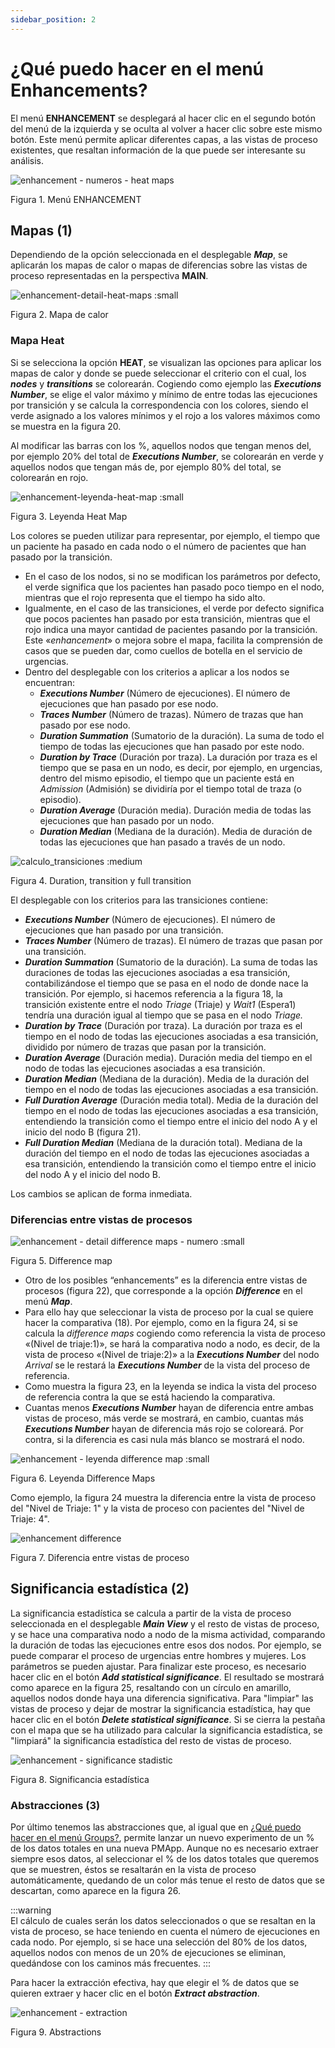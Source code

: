 ```yaml
---
sidebar_position: 2
---
```


# ¿Qué puedo hacer en el menú Enhancements?

El menú **ENHANCEMENT** se desplegará al hacer clic en el segundo botón del menú de la izquierda y se oculta al volver a hacer clic sobre este mismo botón. Este menú permite aplicar diferentes capas, a las vistas de proceso existentes, que resaltan información de la que puede ser interesante su análisis.

![enhancement - numeros - heat maps](/img/enhancement-numeros-heat-maps.png "enhancement – numeros – heat maps")

Figura 1. Menú ENHANCEMENT

## Mapas (1)

Dependiendo de la opción seleccionada en el desplegable **_Map_**, se aplicarán los mapas de calor o mapas de diferencias sobre las vistas de proceso representadas en la perspectiva **MAIN**.

![enhancement-detail-heat-maps :small](/img/enhancement-detail-heat-maps.png "enhancement-detail-heat-maps")

Figura 2. Mapa de calor

### Mapa Heat

Si se selecciona la opción **HEAT**, se visualizan las opciones para aplicar los mapas de calor y donde se puede seleccionar el criterio con el cual, los **_nodes_** y **_transitions_** se colorearán. Cogiendo como ejemplo las **_Executions Number_**, se elige el valor máximo y mínimo de entre todas las ejecuciones por transición y se calcula la correspondencia con los colores, siendo el verde asignado a los valores mínimos y el rojo a los valores máximos como se muestra en la figura 20. 

Al modificar las barras con los %, aquellos nodos que tengan menos del, por ejemplo 20% del total de **_Executions Number_**, se colorearán en verde y aquellos nodos que tengan más de, por ejemplo 80% del total, se colorearán en rojo.

![enhancement-leyenda-heat-map  :small](/img/enhancement-leyenda-heat-map.png "enhancement-leyenda-heat-map")

Figura 3. Leyenda Heat Map

Los colores se pueden utilizar para representar, por ejemplo, el tiempo que un paciente ha pasado en cada nodo o el número de pacientes que han pasado por la transición. 
*   En el caso de los nodos, si no se modifican los parámetros por defecto, el verde significa que los pacientes han pasado poco tiempo en el nodo, mientras que el rojo representa que el tiempo ha sido alto. 
*   Igualmente, en el caso de las transiciones, el verde por defecto significa que pocos pacientes han pasado por esta transición, mientras que el rojo indica una mayor cantidad de pacientes pasando por la transición.  
    Este «_enhancement_» o mejora sobre el mapa, facilita la comprensión de casos que se pueden dar, como cuellos de botella en el servicio de urgencias. 
*   Dentro del desplegable con los criterios a aplicar a los nodos se encuentran:
    *   _**Executions Number**_ (Número de ejecuciones). El número de ejecuciones que han pasado por ese nodo.
    *   _**Traces Number**_ (Número de trazas). Número de trazas que han pasado por ese nodo. 
    *   _**Duration Summation**_ (Sumatorio de la duración). La suma de todo el tiempo de todas las ejecuciones que han pasado por este nodo.
    *   _**Duration by Trace**_ (Duración por traza). La duración por traza es el tiempo que se pasa en un nodo, es decir, por ejemplo, en urgencias, dentro del mismo episodio, el tiempo que un paciente está en _Admission_ (Admisión) se dividiría por el tiempo total de traza (o episodio).
    *   _**Duration Average**_ (Duración media). Duración media de todas las ejecuciones que han pasado por un nodo.
    *   _**Duration Median**_ (Mediana de la duración). Media de duración de todas las ejecuciones que han pasado a través de un nodo.

![calculo_transiciones :medium](/img/calculo_transiciones.png "calculo_transiciones")

Figura 4. Duration, transition y full transition

El desplegable con los criterios para las transiciones contiene:
*   _**Executions Number**_ (Número de ejecuciones). El número de ejecuciones que han pasado por una transición.
*   _**Traces Number**_ (Número de trazas). El número de trazas que pasan por una transición. 
*   _**Duration Summation**_ (Sumatorio de la duración). La suma de todas las duraciones de todas las ejecuciones asociadas a esa transición, contabilizándose el tiempo que se pasa en el nodo de donde nace la transición. Por ejemplo, si hacemos referencia a la figura 18, la transición existente entre el nodo _Triage_ (Triaje) y _Wait1_ (Espera1) tendría una duración igual al tiempo que se pasa en el nodo _Triage._
*   **_Duration by Trace_** (Duración por traza). La duración por traza es el tiempo en el nodo de todas las ejecuciones asociadas a esa transición, dividido por número de trazas que pasan por la transición.
*   _**Duration Average**_ (Duración media). Duración media del tiempo en el nodo de todas las ejecuciones asociadas a esa transición.
*   _**Duration Median**_ (Mediana de la duración). Media de la duración del tiempo en el nodo de todas las ejecuciones asociadas a esa transición.
*   _**Full Duration Average**_ (Duración media total). Media de la duración del tiempo en el nodo de todas las ejecuciones asociadas a esa transición, entendiendo la transición como el tiempo entre el inicio del nodo A y el inicio del nodo B (figura 21).
*   _**Full Duration Median**_ (Mediana de la duración total). Mediana de la duración del tiempo en el nodo de todas las ejecuciones asociadas a esa transición, entendiendo la transición como el tiempo entre el inicio del nodo A y el inicio del nodo B.

Los cambios se aplican de forma inmediata.

### Diferencias entre vistas de procesos

![enhancement - detail difference maps - numero :small](/img/enhancement-detail-difference-maps-numero.png "enhancement – detail difference maps – numero")

Figura 5. Difference map

*   Otro de los posibles “enhancements” es la diferencia entre vistas de procesos (figura 22), que corresponde a la opción **_Difference_** en el menú **_Map_**.
*   Para ello hay que seleccionar la vista de proceso por la cual se quiere hacer la comparativa (18). Por ejemplo, como en la figura 24, si se calcula la _difference maps_ cogiendo como referencia la vista de proceso «(Nivel de triaje:1)», se hará la comparativa nodo a nodo, es decir, de la vista de proceso «(Nivel de triaje:2)» a la **_Executions Number_** del nodo _Arrival_ se le restará la **_Executions Number_** de la vista del proceso de referencia.
*   Como muestra la figura 23, en la leyenda se indica la vista del proceso de referencia contra la que se está haciendo la comparativa.
*   Cuantas menos **_Executions Number_** hayan de diferencia entre ambas vistas de proceso, más verde se mostrará, en cambio, cuantas más **_Executions Number_** hayan de diferencia más rojo se coloreará. Por contra, si la diferencia es casi nula más blanco se mostrará el nodo.

![enhancement - leyenda difference map :small](/img/enhancement-leyenda-difference-map.png "enhancement – leyenda difference map")

Figura 6. Leyenda Difference Maps

Como ejemplo, la figura 24 muestra la diferencia entre la vista de proceso del "Nivel de Triaje: 1" y la vista de proceso con pacientes del "Nivel de Triaje: 4".

![enhancement difference](/img/enhancement-difference.png "enhancement difference")

Figura 7. Diferencia entre vistas de proceso

## Significancia estadística (2)

La significancia estadística se calcula a partir de la vista de proceso seleccionada en el desplegable **_Main View_** y el resto de vistas de proceso, y se hace una comparativa nodo a nodo de la misma actividad, comparando la duración de todas las ejecuciones entre esos dos nodos. Por ejemplo, se puede comparar el proceso de urgencias entre hombres y mujeres.
Los parámetros se pueden ajustar.
Para finalizar este proceso, es necesario hacer clic en el botón **_Add statistical significance_**.
El resultado se mostrará como aparece en la figura 25, resaltando con un círculo en amarillo, aquellos nodos donde haya una diferencia significativa.
Para "limpiar" las vistas de proceso y dejar de mostrar la significancia estadística, hay que hacer clic en el botón **_Delete statistical significance_**.
Si se cierra la pestaña con el mapa que se ha utilizado para calcular la significancia estadística, se "limpiará" la significancia estadística del resto de vistas de proceso.

![enhancement - significance stadistic](/img/enhancement-significance-stadistic.png "enhancement – significance stadistic")

Figura 8. Significancia estadística

### Abstracciones (3)

Por último tenemos las abstracciones que, al igual que en [¿Qué puedo hacer en el menú Groups?](#que-puedo-hacer-en-el-menu-groups), permite lanzar un nuevo experimento de un % de los datos totales en una nueva PMApp.
Aunque no es necesario extraer siempre esos datos, al seleccionar el % de los datos totales que queremos que se muestren, éstos se resaltarán en la vista de proceso automáticamente, quedando de un color más tenue el resto de datos que se descartan, como aparece en la figura 26.

:::warning    
El cálculo de cuales serán los datos seleccionados o que se resaltan en la vista de proceso, se hace teniendo en cuenta el número de ejecuciones en cada nodo. Por ejemplo, si se hace una selección del 80% de los datos, aquellos nodos con menos de un 20% de ejecuciones se eliminan, quedándose con los caminos más frecuentes.
:::

Para hacer la extracción efectiva, hay que elegir el % de datos que se quieren extraer y hacer clic en el botón _**Extract abstraction**_.

![enhancement - extraction](/img/enhancement-extraction.png "enhancement – extraction")

Figura 9. Abstractions